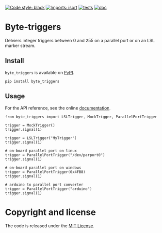 [![Code style: black](https://img.shields.io/badge/code%20style-black-000000.svg)](https://github.com/psf/black)
[![Imports: isort](https://img.shields.io/badge/%20imports-isort-%231674b1?style=flat&labelColor=ef8336)](https://pycqa.github.io/isort/)
[![tests](https://github.com/fcbg-hnp-meeg/byte-triggers/actions/workflows/pytest.yml/badge.svg?branch=main)](https://github.com/fcbg-hnp-meeg/byte-triggers/actions/workflows/pytest.yml)
[![doc](https://github.com/fcbg-hnp-meeg/byte-triggers/actions/workflows/doc.yml/badge.svg?branch=main)](https://github.com/fcbg-hnp-meeg/byte-triggers/actions/workflows/doc.yml)

# Byte-triggers

Delviers integer triggers between 0 and 255 on a parallel port or on an LSL marker
stream.

## Install

`byte_triggers` is available on [PyPI](https://pypi.org/project/byte_triggers/).

```
pip install byte_triggers
```

## Usage

For the API reference, see the online
[documentation](https://fcbg-hnp-meeg.github.io/byte-triggers).

```
from byte_triggers import LSLTrigger, MockTrigger, ParallelPortTrigger

trigger = MockTrigger()
trigger.signal(1)

trigger = LSLTrigger("MyTrigger")
trigger.signal(1)

# on-board parallel port on linux
trigger = ParallelPortTrigger("/dev/parport0")
trigger.signal(1)

# on-board parallel port on windows
trigger = ParallelPortTrigger(0x4FB8)
trigger.signal(1)

# arduino to parallel port converter
trigger = ParallelPortTrigger("arduino")
trigger.signal(1)
```

# Copyright and license

The code is released under the [MIT License](https://opensource.org/licenses/MIT).
